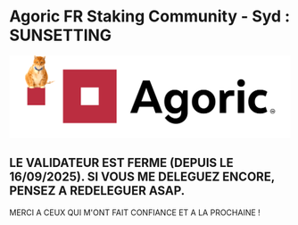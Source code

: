# Agoric FR Staking Community - Syd : SUNSETTING

![Agoric FR Staking Community](https://github.com/Syd-ai/Agoric-FR-Staking-Community/blob/main/Agoric%20FR%20staking%20community.png)


## LE VALIDATEUR EST FERME (DEPUIS LE 16/09/2025). SI VOUS ME DELEGUEZ ENCORE, PENSEZ A REDELEGUER ASAP.
MERCI A CEUX QUI M'ONT FAIT CONFIANCE ET A LA PROCHAINE ! 
